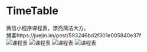 # TimeTable
微信小程序课程表，漂亮简洁大方。<br>
博客https://juejin.im/post/593246bd2f301e005840e37f
<br>
![课程表](https://github.com/qq273681448/TimeTable/blob/master/p.jpg)
![课程表](https://github.com/qq273681448/TimeTable/blob/master/p1.jpg)
![课程表](https://github.com/qq273681448/TimeTable/blob/master/p2.jpg)
![课程表](https://github.com/qq273681448/TimeTable/blob/master/p3.jpg)

